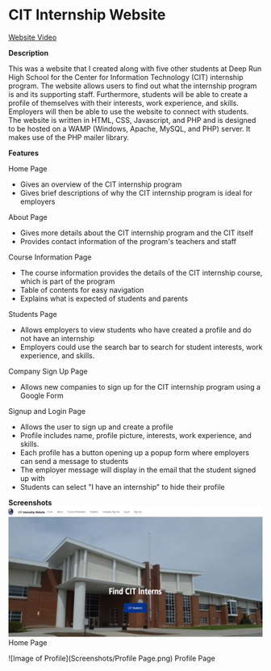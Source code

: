 # CIT Internship Website

[Website Video](https://drive.google.com/file/d/1eWtxcMQJicXPfYVwvoVeuplQyxaCLVQ6/view)

**Description**

This was a website that I created along with five other students at Deep Run High School for the Center for Information Technology (CIT) internship program. The website allows users to find out what the internship program is and its supporting staff. Furthermore, students will be able to create a profile of themselves with their interests, work experience, and skills. Employers will then be able to use the website to connect with students. The website is written in HTML, CSS, Javascript, and PHP and is designed to be hosted on a WAMP (Windows, Apache, MySQL, and PHP) server. It makes use of the PHP mailer library.

**Features**

Home Page
* Gives an overview of the CIT internship program
* Gives brief descriptions of why the CIT internship program is ideal for employers

About Page
* Gives more details about the CIT internship program and the CIT itself
* Provides contact information of the program's teachers and staff

Course Information Page
* The course information provides the details of the CIT internship course, which is part of the program
* Table of contents for easy navigation
* Explains what is expected of students and parents

Students Page
* Allows employers to view students who have created a profile and do not have an internship
* Employers could use the search bar to search for student interests, work experience, and skills.

Company Sign Up Page
* Allows new companies to sign up for the CIT internship program using a Google Form

Signup and Login Page
* Allows the user to sign up and create a profile
* Profile includes name, profile picture, interests, work experience, and skills.
* Each profile has a button opening up a popup form where employers can send a message to students
* The employer message will display in the email that the student signed up with
* Students can select "I have an internship" to hide their profile

**Screenshots**
![Image of Homepage](Screenshots/Homepage.png)
Home Page

![Image of Profile](Screenshots/Profile Page.png)
Profile Page
